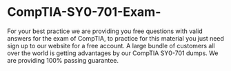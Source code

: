 # CompTIA-SY0-701-Exam-
For your best practice we are providing you free questions with valid answers for the exam of CompTIA, to practice for this material you just need sign up to our website for a free account. A large bundle of customers all over the world is getting advantages by our CompTIA SY0-701 dumps. We are providing 100% passing guarantee.
